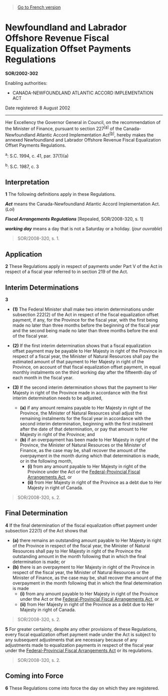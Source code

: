 > [Go to French version](/fr/Règlements/Décrets,%20ordonnances%20et%20règlements%20statutaires/2002/302.md)

# Newfoundland and Labrador Offshore Revenue Fiscal Equalization Offset Payments Regulations

**SOR/2002-302**

Enabling authorities: 
- CANADA-NEWFOUNDLAND ATLANTIC ACCORD IMPLEMENTATION ACT

Date registered: 8 August 2002

----------

Her Excellency the Governor General in Council, on the recommendation of the Minister of Finance, pursuant to section 227<sup><a href='#fn_SOR-2002-302_e_hq_5871'>[a]</a></sup> of the Canada-Newfoundland Atlantic Accord Implementation Act<sup><a href='#fn_SOR-2002-302_e_hq_5872'>[b]</a></sup>, hereby makes the annexed Newfoundland and Labrador Offshore Revenue Fiscal Equalization Offset Payments Regulations.

<a name='fn_SOR-2002-302_e_hq_5871'><sup>a</sup></a>: S.C. 1994, c. 41, par. 37(1)(a)<br />

<a name='fn_SOR-2002-302_e_hq_5872'><sup>b</sup></a>: S.C. 1987, c. 3<br />




## Interpretation


**1** The following definitions apply in these Regulations.

***Act*** means the Canada-Newfoundland Atlantic Accord Implementation Act. (*Loi*)

***Fiscal Arrangements Regulations*** [Repealed, SOR/2008-320, s. 1]

***working day*** means a day that is not a Saturday or a holiday. (*jour ouvrable*)
> SOR/2008-320, s. 1.





## Application


**2** These Regulations apply in respect of payments under Part V of the Act in respect of a fiscal year referred to in section 219 of the Act.




## Interim Determinations


**3** 

- **(1)** The Federal Minister shall make two interim determinations under subsection 222(2) of the Act in respect of the fiscal equalization offset payment, if any, for the Province for the fiscal year, with the first being made no later than three months before the beginning of the fiscal year and the second being made no later than three months before the end of the fiscal year.

- **(2)** If the first interim determination shows that a fiscal equalization offset payment may be payable to Her Majesty in right of the Province in respect of a fiscal year, the Minister of Natural Resources shall pay the estimated amount of that payment to Her Majesty in right of the Province, on account of that fiscal equalization offset payment, in equal monthly instalments on the third working day after the fifteenth day of each month in the fiscal year.

- **(3)** If the second interim determination shows that the payment to Her Majesty in right of the Province made in accordance with the first interim determination needs to be adjusted,
	- **(a)** if any amount remains payable to Her Majesty in right of the Province, the Minister of Natural Resources shall adjust the remaining instalments for the fiscal year in accordance with the second interim determination, beginning with the first instalment after the date of that determination, or pay that amount to Her Majesty in right of the Province; and
	- **(b)** if an overpayment has been made to Her Majesty in right of the Province, the Minister of Natural Resources or the Minister of Finance, as the case may be, shall recover the amount of the overpayment in the month during which that determination is made, or in the following month,
		- **(i)** from any amount payable to Her Majesty in right of the Province under the Act or the [Federal-Provincial Fiscal Arrangements Act](/en/Acts/Statutes%20of%20Canada/1970/c.%20F-6.md), or
		- **(ii)** from Her Majesty in right of the Province as a debt due to Her Majesty in right of Canada.
> SOR/2008-320, s. 2.





## Final Determination


**4** If the final determination of the fiscal equalization offset payment under subsection 222(1) of the Act shows that
- **(a)** there remains an outstanding amount payable to Her Majesty in right of the Province in respect of the fiscal year, the Minister of Natural Resources shall pay to Her Majesty in right of the Province the outstanding amount in the month following that in which the final determination is made; or
- **(b)** there is an overpayment to Her Majesty in right of the Province in respect of the fiscal year, the Minister of Natural Resources or the Minister of Finance, as the case may be, shall recover the amount of the overpayment in the month following that in which the final determination is made
	- **(i)** from any amount payable to Her Majesty in right of the Province under the Act or the [Federal-Provincial Fiscal Arrangements Act](/en/Acts/Statutes%20of%20Canada/1970/c.%20F-6.md), or
	- **(ii)** from Her Majesty in right of the Province as a debt due to Her Majesty in right of Canada.
> SOR/2008-320, s. 2.




**5** For greater certainty, despite any other provisions of these Regulations, every fiscal equalization offset payment made under the Act is subject to any subsequent adjustments that are necessary because of any adjustments made to equalization payments in respect of the fiscal year under the [Federal-Provincial Fiscal Arrangements Act](/en/Acts/Statutes%20of%20Canada/1970/c.%20F-6.md) or its regulations.
> SOR/2008-320, s. 2.





## Coming into Force


**6** These Regulations come into force the day on which they are registered.


